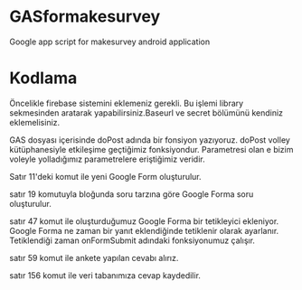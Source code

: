 # GASformakesurvey
Google app script for makesurvey android application 

# Kodlama 
Öncelikle firebase sistemini eklemeniz gerekli. Bu işlemi library sekmesinden aratarak yapabilirsiniz.Baseurl ve secret bölümünü kendiniz eklemelisiniz.

GAS dosyası içerisinde doPost adında bir fonsiyon yazıyoruz. doPost volley kütüphanesiyle etkileşime geçtiğimiz fonksiyondur. Parametresi olan e bizim voleyle yolladığımız parametrelere eriştiğimiz veridir.
 

Satır 11'deki komut ile yeni Google Form oluşturulur.
 

satır 19 komutuyla bloğunda soru tarzına göre Google Forma soru oluşturulur.

 

satır 47 komut ile oluşturduğumuz Google Forma bir tetikleyici ekleniyor. Google Forma ne zaman bir yanıt eklendiğinde tetiklenir olarak ayarlanır. Tetiklendiği zaman onFormSubmit adındaki fonksiyonumuz çalışır.
 

satır 59 komut ile ankete yapılan cevabı alırız.
 

satır 156 komut ile veri tabanımıza cevap kaydedilir.
